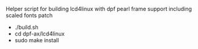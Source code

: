 Helper script for building lcd4linux with dpf pearl frame support including scaled fonts patch

 - ./build.sh
 - cd dpf-ax/lcd4linux
 - sudo make install
